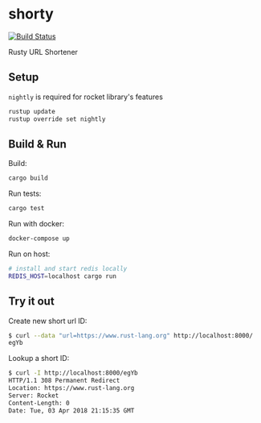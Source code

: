 # shorty

[![Build Status](https://travis-ci.org/keveri/shorty.svg?branch=master)](https://travis-ci.org/keveri/shorty)


Rusty URL Shortener

## Setup

`nightly` is required for rocket library's features
```sh
rustup update
rustup override set nightly
```

## Build & Run

Build:
```sh
cargo build
```

Run tests:
```sh
cargo test
```

Run with docker:
```sh
docker-compose up
```

Run on host:
```sh
# install and start redis locally
REDIS_HOST=localhost cargo run
```

## Try it out

Create new short url ID:
```sh
$ curl --data "url=https://www.rust-lang.org" http://localhost:8000/
egYb
```

Lookup a short ID:
```sh
$ curl -I http://localhost:8000/egYb
HTTP/1.1 308 Permanent Redirect
Location: https://www.rust-lang.org
Server: Rocket
Content-Length: 0
Date: Tue, 03 Apr 2018 21:15:35 GMT
```
